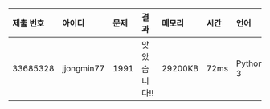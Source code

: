 |제출 번호|아이디|문제|결과|메모리|시간|언어|코드길이|
|:---|:---|:---|:---|:---|:---|:---|:---|
|33685328|jjongmin77|1991|맞았습니다!!|29200KB|72ms|Python 3|1910B|
